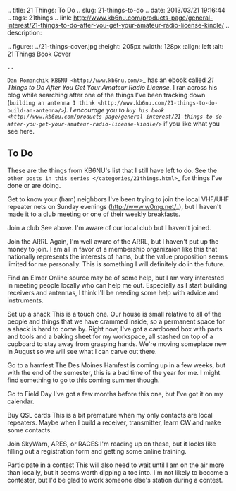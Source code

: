 .. title: 21 Things: To Do
.. slug: 21-things-to-do
.. date: 2013/03/21 19:16:44
.. tags: 21things
.. link: http://www.kb6nu.com/products-page/general-interest/21-things-to-do-after-you-get-your-amateur-radio-license-kindle/
.. description: 


.. figure:: ../21-things-cover.jpg
    :height: 205px
    :width: 128px
    :align: left
    :alt: 21 Things Book Cover

    ..

`Dan Romanchik KB6NU <http://www.kb6nu.com/>`_ has an ebook called *21 Things
to Do After You Get Your Amateur Radio License*.  I ran across his blog while
searching after one of the things I've been tracking down (`building an antenna
I think <http://www.kb6nu.com/21-things-to-do-build-an-antenna/>`_).  I
encourage you to `buy his book
<http://www.kb6nu.com/products-page/general-interest/21-things-to-do-after-you-get-your-amateur-radio-license-kindle/>`_
if you like what you see here.

To Do
-----

These are the things from KB6NU's list that I still have left to do.  See the
`other posts in this series
</categories/21things.html>`_ for things I've done or
are doing.

Get to know your (ham) neighbors
    I've been trying to join the local VHF/UHF repeater nets on Sunday
    evenings (http://www.w0mg.net/_), but I haven't made it to a club meeting
    or one of their weekly breakfasts.

Join a club
    See above.  I'm aware of our local club but I haven't joined.

Join the ARRL
    Again, I'm well aware of the ARRL, but I haven't put up the money to join.
    I am all in favor of a membership organizaion like this that nationally
    represents the interests of hams, but the value proposition seems limited
    for me personally. This is something I will definitely do in the future.

Find an Elmer
    Online source may be of some help, but I am very interested in meeting
    people locally who can help me out.  Especially as I start building
    receivers and antennas, I think I'll be needing some help with advice and
    instruments.

Set up a shack
    This is a touch one.  Our house is small relative to all of the people
    and things that we have crammed inside, so a permanent space for a shack
    is hard to come by.  Right now, I've got a cardboard box with parts and
    tools and a baking sheet for my workspace, all stashed on top of a
    cupboard to stay away from grasping hands.  We're moving someplace new in
    August so we will see what I can carve out there.

Go to a hamfest
    The Des Moines Hamfest is coming up in a few weeks, but with the end of
    the semester, this is a bad time of the year for me.  I might find
    something to go to this coming summer though.

Go to Field Day
    I've got a few months before this one, but I've got it on my calendar.

Buy QSL cards
    This is a bit premature when my only contacts are local repeaters.  Maybe
    when I build a receiver, transmitter, learn CW and make some contacts.

Join SkyWarn, ARES, or RACES
    I'm reading up on these, but it looks like filling out a registration form
    and getting some online training.

Participate in a contest
    This will also need to wait until I am on the air more than locally, but
    it seems worth dipping a toe into.  I'm not likely to become a contester,
    but I'd be glad to work someone else's station during a contest.
